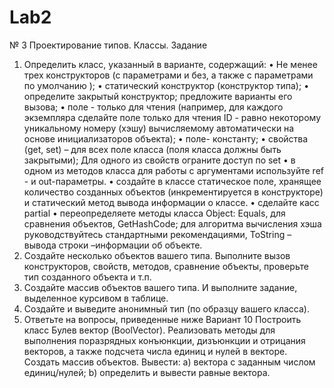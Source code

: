 # Lab2
№ 3 Проектирование типов. Классы.
Задание
1)	Определить класс, указанный в варианте, содержащий:
•	Не менее трех конструкторов (с параметрами  и без, а также с параметрами по умолчанию );
•	статический конструктор (конструктор типа);
•	определите закрытый конструктор; предложите варианты его вызова;
•	поле - только для чтения (например, для каждого экземпляра сделайте поле только для чтения ID - равно некоторому уникальному номеру (хэшу) вычисляемому автоматически на основе инициализаторов объекта);
•	поле- константу;
•	свойства (get, set) – для всех поле класса (поля класса должны быть закрытыми); Для одного из свойств ограните доступ по set
•	в одном из методов класса для работы с аргументами используйте ref - и out-параметры.
•	создайте в классе статическое поле, хранящее количество созданных объектов (инкрементируется в конструкторе) и статический метод вывода информации о классе.
•	сделайте касс partial
•	переопределяете методы класса Object: Equals, для сравнения объектов,  GetHashCode; для алгоритма вычисления хэша руководствуйтесь стандартными рекомендациями, ToString – вывода строки –информации об объекте.
2)	Создайте несколько объектов вашего типа. Выполните вызов конструкторов, свойств, методов, сравнение объекты, проверьте тип созданного объекта и т.п. 
3)	Создайте массив объектов вашего типа. И выполните задание, выделенное курсивом в таблице.
4)	Создайте и выведите анонимный тип (по образцу вашего класса).
5)	Ответьте на вопросы, приведенные ниже
Вариант 10	Построить класс Булев вектор (BoolVector). Реализовать методы для выполнения поразрядных  конъюнкции,  дизъюнкции  и отрицания  векторов, а также подсчета числа единиц и нулей в векторе.
Создать массив объектов. Вывести:
a) вектора с заданным числом единиц/нулей;
b) определить и вывести равные вектора.
